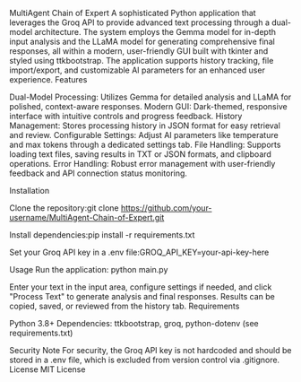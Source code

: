 MultiAgent Chain of Expert
A sophisticated Python application that leverages the Groq API to provide advanced text processing through a dual-model architecture. The system employs the Gemma model for in-depth input analysis and the LLaMA model for generating comprehensive final responses, all within a modern, user-friendly GUI built with tkinter and styled using ttkbootstrap. The application supports history tracking, file import/export, and customizable AI parameters for an enhanced user experience.
Features

Dual-Model Processing: Utilizes Gemma for detailed analysis and LLaMA for polished, context-aware responses.
Modern GUI: Dark-themed, responsive interface with intuitive controls and progress feedback.
History Management: Stores processing history in JSON format for easy retrieval and review.
Configurable Settings: Adjust AI parameters like temperature and max tokens through a dedicated settings tab.
File Handling: Supports loading text files, saving results in TXT or JSON formats, and clipboard operations.
Error Handling: Robust error management with user-friendly feedback and API connection status monitoring.

Installation

Clone the repository:git clone https://github.com/your-username/MultiAgent-Chain-of-Expert.git


Install dependencies:pip install -r requirements.txt


Set your Groq API key in a .env file:GROQ_API_KEY=your-api-key-here



Usage
Run the application:
python main.py

Enter your text in the input area, configure settings if needed, and click "Process Text" to generate analysis and final responses. Results can be copied, saved, or reviewed from the history tab.
Requirements

Python 3.8+
Dependencies: ttkbootstrap, groq, python-dotenv (see requirements.txt)

Security Note
For security, the Groq API key is not hardcoded and should be stored in a .env file, which is excluded from version control via .gitignore.
License
MIT License
